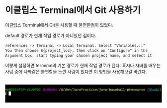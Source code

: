 # 이클립스 Terminal에서 Git 사용하기

이클립스 Terminal에서 Git을 사용할 때 불편한점이 있었다.

default 경로가 현재 작업 경로가 아니었던 점이다.

    references -> Terminal -> Local Terminal. Select "Variables..."
    You then choose ${project_loc}, then click on "Configure" in the Argument box, start typing your chosen project name, and select it

이렇게 설정하면 terminal의 기본 경로가 현재 작업 경로가 된다. 혹시나 자바를 배우는 사람 중에 나와같은 불편함을 느낀 사람이 있다면 이 방법을 사용해보길 바란다.

![](/img/git_0.PNG)